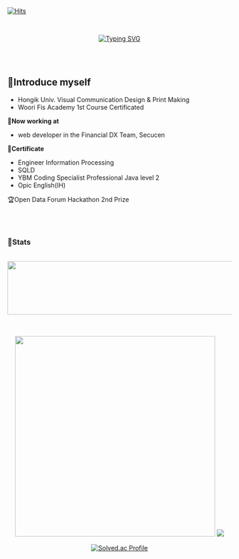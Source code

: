 [![Hits](https://hits.seeyoufarm.com/api/count/incr/badge.svg?url=https%3A%2F%2Fgithub.com%2FCloudyee%2Fhit-counter&count_bg=%23808080&title_bg=%231D1D1D&icon=&icon_color=%23E7E7E7&title=hits&edge_flat=true)](https://hits.seeyoufarm.com)

<div align="center">
<br>
  
<!-- ![Waving](https://capsule-render.vercel.app/api?type=venom&height=200&text=Hi😄%20This%20is%20정경연%20&fontAlign=50&fontAlignY=50&color=gradient&rotate=-5&fontSize=80&animation=twinkling&stroke=162807&strokeWidth=2) -->

[![Typing SVG](https://readme-typing-svg.demolab.com?font=Pacifico&weight=600&size=30&pause=1000&color=87C8F7&center=true&random=true&width=435&lines=%F0%9F%A9%B5Hi+This+is+Jung+GeongYeon%F0%9F%A9%B5)](https://git.io/typing-svg)
</div>

<br><br>

## 💠Introduce myself
- Hongik Univ. Visual Communication Design & Print Making
- Woori Fis Academy 1st Course Certificated

🏢**Now working at**
- web developer in the Financial DX Team, Secucen

📃**Certificate**
- Engineer Information Processing
- SQLD
- YBM Coding Specialist Professional Java level 2
- Opic English(IH)

🏆Open Data Forum Hackathon 2nd Prize
<br><br>

<!--
### 🖥️ Skills

![java](https://img.shields.io/badge/java-ffffff.svg?&style=for-the-badge&logo=openjdk&logoColor=black)
![spring](https://img.shields.io/badge/spring-6DB33F.svg?&style=for-the-badge&logo=spring&logoColor=white)
![mysql](https://img.shields.io/badge/mysql-4479A1.svg?&style=for-the-badge&logo=mysql&logoColor=white)
<br>
![html5](https://img.shields.io/badge/html5-E34F26.svg?&style=for-the-badge&logo=html5&logoColor=white)
![css3](https://img.shields.io/badge/css3-1572B6.svg?&style=for-the-badge&logo=css3&logoColor=white)
![javascript](https://img.shields.io/badge/javascript-F7DF1E.svg?&style=for-the-badge&logo=javascript&logoColor=white)
![vuedotjs](https://img.shields.io/badge/vue.js-4FC08D.svg?&style=for-the-badge&logo=vuedotjs&logoColor=white)
<br>
![git](https://img.shields.io/badge/git-F05032.svg?&style=for-the-badge&logo=git&logoColor=white)
![github](https://img.shields.io/badge/github-181717.svg?&style=for-the-badge&logo=github&logoColor=white)
![aws](https://img.shields.io/badge/aws-232F3E.svg?&style=for-the-badge&logo=amazonaws&logoColor=white)
![slack](https://img.shields.io/badge/slack-4A154B.svg?&style=for-the-badge&logo=slack&logoColor=white)
![notion](https://img.shields.io/badge/notion-000000.svg?&style=for-the-badge&logo=notion&logoColor=white)
-->
<br>
  
### 📶Stats
<br>

<div align="center">


<a href="https://github.com/devxb/gitanimals">
  <img
    src="https://render.gitanimals.org/lines/Cloudyee?pet-id=588596224006024910"
    width="600"
    height="120"
  />
</a>
  
<br><br>
<img
  src="https://github-readme-stats.vercel.app/api?username=Cloudyee&show_icons=true&theme=dark&hide=stars"
  width="450"/>
<img src="https://github-readme-stats.vercel.app/api/top-langs/?username=cloudyee&layout=compact&theme=dark&hide=css,html" />

[![Solved.ac Profile](http://mazassumnida.wtf/api/v2/generate_badge?boj=bshey1)](https://solved.ac/bshey1/)

<br>


</div>
<br><br><br>

